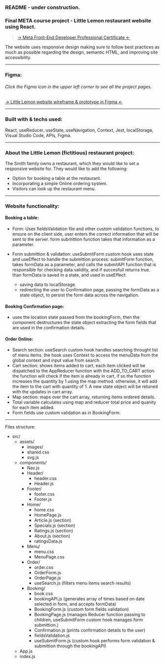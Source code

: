 ### README - under construction.

### Final META course project - Little Lemon restaurant website using React.
> <a href="https://www.coursera.org/professional-certificates/meta-front-end-developer/"> -> Meta Front-End Developer Professional Certificate <- </a>

The website uses responsive design making sure to follow best practices as much as possible regarding the design, semantic HTML, and improving site accessibility.

<hr>

### Figma:
###### Click the Figma icon in the upper left corner to see all the project pages.
<a href="https://www.figma.com/file/J0wZBiUwOUjlMKuwc3C9IB/Little-Lemon?node-id=0%3A1&t=WDE7ZFXVAkO2W12K-0"> -> Little Lemon website wireframe & prototype in Figma <- </a>

<hr>

### Built with & techs used:<br>
React, useReducer, useState, useNavigation, Context, Jest, localStorage, Visual Studio Code, APIs, Figma.

<hr>

### About the Little Lemon (fictitious) restaurant project:

The Smith family owns a restaurant, which they would like to set a responsive website for.</b>
They would like to add the following:
- Option for booking a table at the restaurant.
- Incorporating a simple Online ordering system.
- Visitors can look up the restaurant menu.

<hr>

### Website functionality:

#### Booking a table:
- Form: Uses fieldsValidation file and other custom validation functions,
  to ensure on the client side, user enters the correct information that will be sent to the server. 
  form submittion function takes that information as a parameter.
  
- Form submittion & validation: useSubmitForm custom hook uses state and useEffect to handle the submittion process:
  submitForm function, takes formData as a parameter, and calls the submitAPI function that is responsible for checking data validity, and if succesfull     returns true. than formData is saved in a state, and used in useEffect:
  - saving data to localStorage.
  - redirecting the user to Confirmation page, passing the formData as a state object, to persist the form data across the navigation.

#### Booking Confirmation page:
- uses the location state passed from the bookingForm, then the component destructures the state object extracting the form fields that are used in the       confirmation details.

#### Order Online:
- Search section: useSearch custom hook handles searching throught list of menu items. 
  the hook uses Context to access the menuData from the global context and input value from search.
- Cart section: shows items added to cart, each item clicked will be dispatched to the AppReducer function with the ADD_TO_CART action.
  the function will check if the item is already in cart, if so the function increases the quantity by 1 using the map method.
  otherwise, it will add the item to the cart with quantity of 1.
  A new state object will be retuned with the updates in cart array.
- Map section: maps over the cart array, returning items ordered details.
- Total variable calculates using map and reducer total price and quanity for each item added.
- Form fields use custom validation as in BookingForm.

<hr>
  
Files structure:
- src/
  - assets/
    - images/
    - shared.css
    - svg.js
  - components/
    - Nav.js
    - Header/
      - header.css
      - Header.js
    - Footer/
      - footer.css
      - Footer.js
    - Home/
      - home.css
      - HomePage.js
      - Article.js (section)
      - Specials.js (section)
      - Ratings.js (section)
      - About.js (section)
      - ratingsData.js
    - Menu/
      - menu.css
      - MenuPage.css
    - Order/
      - order.css
      - OrderForm.js
      - OrderPage.js
      - useSearch.js (filters menu items search results)
    - Booking/
      - book.css
      - bookingAPI.js (generates array of times based on date selected in form, and accepts formData)
      - BookingForm.js (custom form fields validation)
      - BookingPage.js (manages Reducer function passing to children, useSubmitForm custom hook manages form submittion.)
      - Confirmation.js (prints confirmation details to the user)
      - fieldsValidation.js
      - useSubmitForm.js (custom hook performs form validation & submittion through the bookingAPI)
  - App.js
  - index.js    
